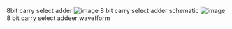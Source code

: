 8bit carry select adder
![image](https://github.com/user-attachments/assets/410892c9-78e7-49c7-82ae-74b569363b31)
8 bit carry select adder schematic
![image](https://github.com/user-attachments/assets/7499220e-0c52-400c-b92d-f2dd60f29f9a)
8 bit carry select addeer wavefform
